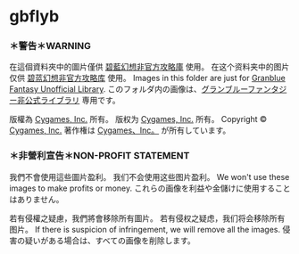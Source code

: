# gbflyb

### ＊警告＊WARNING

在這個資料夾中的圖片僅供 [碧藍幻想非官方攻略庫](https://gbflyb.com/) 使用。
在这个资料夹中的图片仅供 [碧蓝幻想非官方攻略库](https://gbflyb.com/) 使用。
Images in this folder are just for [Granblue Fantasy Unofficial Library](https://gbflyb.com/).
このフォルダ内の画像は、[グランブルーファンタジー非公式ライブラリ](https://gbflyb.com/) 専用です。

版權為 [Cygames, Inc.](https://www.cygames.co.jp/) 所有。
版权为 [Cygames, Inc.](https://www.cygames.co.jp/) 所有。
Copyright © [Cygames, Inc.](https://www.cygames.co.jp/)
著作権は [Cygames、Inc。](https://www.cygames.co.jp/) が所有しています。

### ＊非營利宣告＊NON-PROFIT STATEMENT

我們不會使用這些圖片盈利。
我们不会使用这些图片盈利。
We won't use these images to make profits or money.
これらの画像を利益や金儲けに使用することはありません。

若有侵權之疑慮，我們將會移除所有圖片。
若有侵权之疑虑，我们将会移除所有图片。
If there is suspicion of infringement, we will remove all the images.
侵害の疑いがある場合は、すべての画像を削除します。
